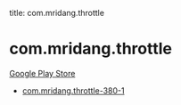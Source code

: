 title: com.mridang.throttle
# com.mridang.throttle


[Google Play Store](https://play.google.com/store/apps/details?id=com.mridang.throttle)


* [com.mridang.throttle-380-1](./com.mridang.throttle-380-1/)